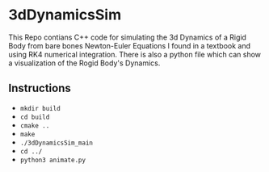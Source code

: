 # 3dDynamicsSim

This Repo contians C++ code for simulating the 3d Dynamics of a Rigid Body from bare bones Newton-Euler Equations I found in a textbook and using RK4 numerical integration. There is also a python file which can show a visualization of the Rogid Body's Dynamics.



## Instructions
- `mkdir build`
- `cd build`
- `cmake ..`
- `make`
- `./3dDynamicsSim_main`
- `cd ../`
- `python3 animate.py`